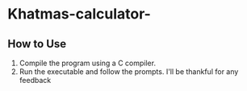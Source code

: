# Khatmas-calculator-
## How to Use
   1. Compile the program using a C compiler.
   2. Run the executable and follow the prompts.
I'll be thankful for any feedback 